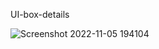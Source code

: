  UI-box-details
 
 ![Screenshot 2022-11-05 194104](https://user-images.githubusercontent.com/59821534/200120403-b7debcb7-326a-45b8-8a6a-8ddbe9642586.jpg)


